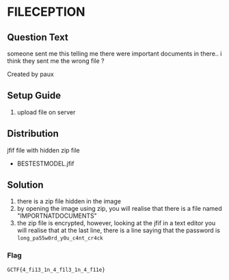 # FILECEPTION

## Question Text
someone sent me this telling me there were important documents in there.. i think they sent me the wrong file ?

Created by paux

## Setup Guide
1. upload file on server

## Distribution
jfif file with hidden zip file
- BESTESTMODEL.jfif

## Solution
1.	there is a zip file hidden in the image
2.	by opening the image using zip, you will realise that there is a file named "IMPORTNATDOCUMENTS"
3.	the zip file is encrypted, however, looking at the jfif in a text editor you will realise that at the last line, there is a line saying that the password is `long_pa55w0rd_y0u_c4nt_cr4ck`

### Flag
`GCTF{4_fi13_1n_4_f1l3_1n_4_f11e}`